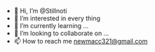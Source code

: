 - 👋 Hi, I’m @Stillnoti
- 👀 I’m interested in every thing
- 🌱 I’m currently learning ...
- 💞️ I’m looking to collaborate on ...
- 📫 How to reach me newmacc321@gmail.com

<!---
Stillnoti/Stillnoti is a ✨ special ✨ repository because its `README.md` (this file) appears on your GitHub profile.
You can click the Preview link to take a look at your changes.
--->
